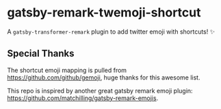 # gatsby-remark-twemoji-shortcut

A `gatsby-transformer-remark` plugin to add twitter emoji with shortcuts! :sparkles:

## Special Thanks

The shortcut emoji mapping is pulled from https://github.com/github/gemoji, huge thanks for this awesome list.

This repo is inspired by another great gatsby remark emoji plugin: https://github.com/matchilling/gatsby-remark-emojis.